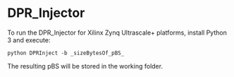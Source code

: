 # DPR_Injector


To run the DPR_Injector for Xilinx Zynq Ultrascale+ platforms, install Python 3 and execute:

```
python DPRInject -b _sizeBytesOf_pBS_
```

The resulting pBS will be stored in the working folder.
